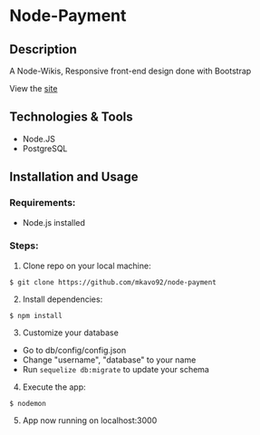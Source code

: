 # Node-Payment
## Description

A Node-Wikis,  Responsive front-end design done with Bootstrap

View the <a href = "https://infinite-tor-10968.herokuapp.com/">site</a>

## Technologies & Tools

* Node.JS
* PostgreSQL

## Installation and Usage

### Requirements:

* Node.js installed

### Steps:
1. Clone repo on your local machine:
```
$ git clone https://github.com/mkavo92/node-payment
```
2. Install dependencies:
```
$ npm install
```

3. Customize your database  

- Go to db/config/config.json
- Change "username", "database" to your name 
- Run `sequelize db:migrate` to update your schema


4. Execute the app:<br/>
```
$ nodemon
```

5. App now running on localhost:3000
